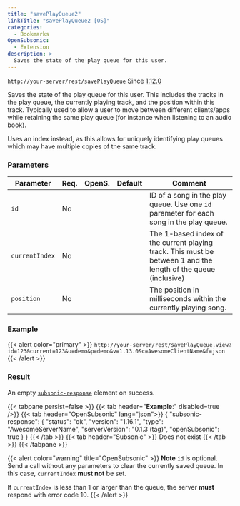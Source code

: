 ```yaml
---
title: "savePlayQueue2"
linkTitle: "savePlayQueue2 [OS]"
categories:
  - Bookmarks
OpenSubsonic:
  - Extension
description: >
  Saves the state of the play queue for this user.
---
```


`http://your-server/rest/savePlayQueue` Since [1.12.0](../../subsonic-versions)

Saves the state of the play queue for this user. This includes the tracks in the play queue, the currently playing track, and the position within this track. Typically used to allow a user to move between different clients/apps while retaining the same play queue (for instance when listening to an audio book).

Uses an index instead, as this allows for uniquely identifying play queues which may have multiple copies of the same track.

### Parameters

| Parameter      | Req. | OpenS. | Default | Comment                                                                                                        |
| -------------- | ---- | ------ | ------- | -------------------------------------------------------------------------------------------------------------- |
| `id`           | No   |        |         | ID of a song in the play queue. Use one `id` parameter for each song in the play queue.                        |
| `currentIndex` | No   |        |         | The 1-based index of the current playing track. This must be between 1 and the length of the queue (inclusive) |
| `position`     | No   |        |         | The position in milliseconds within the currently playing song.                                                |

### Example

{{< alert color="primary" >}} `http://your-server/rest/savePlayQueue.view?id=123&current=123&u=demo&p=demo&v=1.13.0&c=AwesomeClientName&f=json` {{< /alert >}}

### Result

An empty [`subsonic-response`](../../responses/subsonic-response) element on success.

{{< tabpane persist=false >}}
{{< tab header="**Example**:" disabled=true />}}
{{< tab header="OpenSubsonic" lang="json">}}
{
  "subsonic-response": {
    "status": "ok",
    "version": "1.16.1",
    "type": "AwesomeServerName",
    "serverVersion": "0.1.3 (tag)",
    "openSubsonic": true
  }
}
{{< /tab >}}
{{< tab header="Subsonic" >}}
Does not exist
{{< /tab >}}
{{< /tabpane >}}

{{< alert color="warning" title="OpenSubsonic" >}}
**Note** `id` is optional. Send a call without any parameters to clear the currently saved queue.
In this case, `currentIndex` **must not** be set.

If `currentIndex` is less than 1 or larger than the queue, the server **must** respond with error code 10.
{{< /alert >}}
